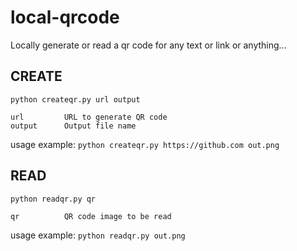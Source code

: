 # local-qrcode
Locally generate or read a qr code for any text or link or anything...

## CREATE
`python createqr.py url output`

    url         URL to generate QR code
    output      Output file name
usage example:
`python createqr.py https://github.com out.png`

## READ
`python readqr.py qr`

    qr          QR code image to be read
usage example:
`python readqr.py out.png`